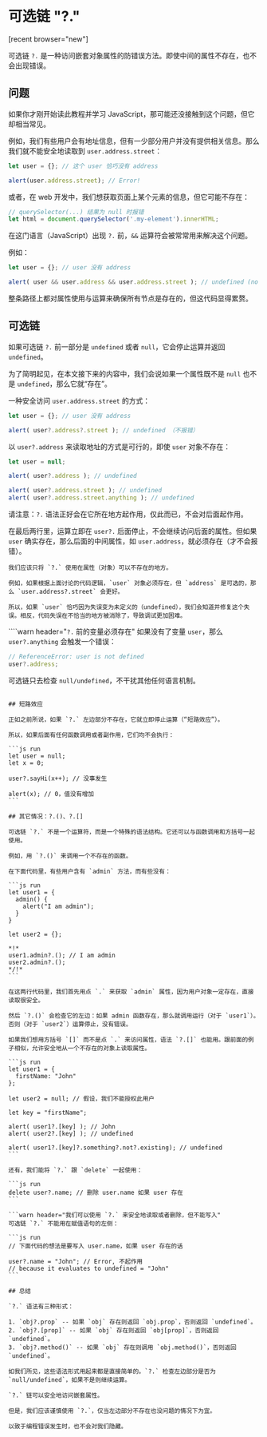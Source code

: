 
# 可选链 "?."

[recent browser="new"]

可选链 `?.` 是一种访问嵌套对象属性的防错误方法。即使中间的属性不存在，也不会出现错误。

## 问题

如果你才刚开始读此教程并学习 JavaScript，那可能还没接触到这个问题，但它却相当常见。

例如，我们有些用户会有地址信息，但有一少部分用户并没有提供相关信息。那么我们就不能安全地读取到 `user.address.street`：

```js run
let user = {}; // 这个 user 恰巧没有 address

alert(user.address.street); // Error!
```

或者，在 web 开发中，我们想获取页面上某个元素的信息，但它可能不存在：

```js run
// querySelector(...) 结果为 null 时报错
let html = document.querySelector('.my-element').innerHTML;
```

在这门语言（JavaScript）出现 `?.` 前，`&&` 运算符会被常常用来解决这个问题。

例如：

```js run
let user = {}; // user 没有 address

alert( user && user.address && user.address.street ); // undefined (no error)
```

整条路径上都对属性使用与运算来确保所有节点是存在的，但这代码显得累赘。

## 可选链

如果可选链 `?.` 前一部分是 `undefined` 或者 `null`，它会停止运算并返回 `undefined`。

为了简明起见，在本文接下来的内容中，我们会说如果一个属性既不是 `null` 也不是 `undefined`，那么它就“存在”。


一种安全访问 `user.address.street` 的方式：

```js run
let user = {}; // user 没有 address

alert( user?.address?.street ); // undefined （不报错）
```

以 `user?.address` 来读取地址的方式是可行的，即使 `user` 对象不存在：

```js run
let user = null;

alert( user?.address ); // undefined

alert( user?.address.street ); // undefined
alert( user?.address.street.anything ); // undefined
```

请注意：`?.` 语法正好会在它所在地方起作用，仅此而已，不会对后面起作用。

在最后两行里，运算立即在 `user?.` 后面停止，不会继续访问后面的属性。但如果 `user` 确实存在，那么后面的中间属性，如 `user.address`，就必须存在（才不会报错）。

```warn header="不要过度使用可选链"
我们应该只将 `?.` 使用在属性（对象）可以不存在的地方。

例如，如果根据上面讨论的代码逻辑，`user` 对象必须存在，但 `address` 是可选的，那么 `user.address?.street` 会更好。

所以，如果 `user` 恰巧因为失误变为未定义的（undefined），我们会知道并修复这个失误。相反，代码失误在不恰当的地方被消除了，导致调试更加困难。
```

````warn header="`?.` 前的变量必须存在"
如果没有了变量 `user`，那么 `user?.anything` 会触发一个错误：

```js run
// ReferenceError: user is not defined
user?.address;
```
可选链只去检查 `null/undefined`，不干扰其他任何语言机制。
````

## 短路效应

正如之前所说，如果 `?.` 左边部分不存在，它就立即停止运算（“短路效应”）。

所以，如果后面有任何函数调用或者副作用，它们均不会执行：

```js run
let user = null;
let x = 0;

user?.sayHi(x++); // 没事发生

alert(x); // 0，值没有增加
```

## 其它情况：?.()、?.[]

可选链 `?.` 不是一个运算符，而是一个特殊的语法结构。它还可以与函数调用和方括号一起使用。

例如，用 `?.()` 来调用一个不存在的函数。

在下面代码里，有些用户含有 `admin` 方法，而有些没有：

```js run
let user1 = {
  admin() {
    alert("I am admin");
  }
}

let user2 = {};

*!*
user1.admin?.(); // I am admin
user2.admin?.();
*/!*
```

在这两行代码里，我们首先用点 `.` 来获取 `admin` 属性，因为用户对象一定存在，直接读取很安全。

然后 `?.()` 会检查它的左边：如果 admin 函数存在，那么就调用运行（对于 `user1`）。否则（对于 `user2`）运算停止，没有错误。

如果我们想用方括号 `[]` 而不是点 `.` 来访问属性，语法 `?.[]` 也能用。跟前面的例子相似，允许安全地从一个不存在的对象上读取属性。

```js run
let user1 = {
  firstName: "John"
};

let user2 = null; // 假设，我们不能授权此用户

let key = "firstName";

alert( user1?.[key] ); // John
alert( user2?.[key] ); // undefined

alert( user1?.[key]?.something?.not?.existing); // undefined
```

还有，我们能将 `?.` 跟 `delete` 一起使用：

```js run
delete user?.name; // 删除 user.name 如果 user 存在
```

```warn header="我们可以使用 `?.` 来安全地读取或者删除，但不能写入"
可选链 `?.` 不能用在赋值语句的左侧：

```js run
// 下面代码的想法是要写入 user.name，如果 user 存在的话

user?.name = "John"; // Error, 不起作用
// because it evaluates to undefined = "John"
```

## 总结

`?.` 语法有三种形式：

1. `obj?.prop` -- 如果 `obj` 存在则返回 `obj.prop`，否则返回 `undefined`。
2. `obj?.[prop]` -- 如果 `obj` 存在则返回 `obj[prop]`，否则返回 `undefined`。
3. `obj?.method()` -- 如果 `obj` 存在则调用 `obj.method()`，否则返回 `undefined`。

如我们所见，这些语法形式用起来都是直接简单的。`?.` 检查左边部分是否为 `null/undefined`，如果不是则继续运算。

`?.` 链可以安全地访问嵌套属性。

但是，我们应该谨慎使用 `?.`，仅当左边部分不存在也没问题的情况下为宜。

以致于编程错误发生时，也不会对我们隐藏。
